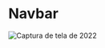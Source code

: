 # Navbar
![Captura de tela de 2022](https://user-images.githubusercontent.com/62407217/147857302-2d16f2e4-9f72-409f-be50-f14c67364cd0.png)
